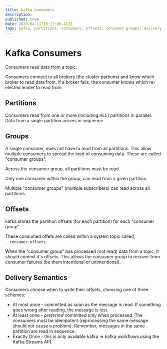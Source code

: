 ```yaml
---
title: kafka consumers
description: 
published: true
date: 2020-04-11T10:17:00.413Z
tags: kafka, partitions, consumers, offsets, consumer groups, delivery semantics
---
```


# Kafka Consumers
Consumers read data from a topic.

Consumers connect to all brokers (the cluster partions) and know which broker to read data from. If a broker fails, the consumer knows which re-elected leader to read from.


## Partitions
Consumers read from one or more (including ALL) partitions in parallel.  Data from a single partition arrives in sequence.


## Groups
A single consumer, does not have to read from all partitions. This allow multiple consumers to spread the load of consuming data. These are called "consumer groups". 

Across the consumer group, all partitions must be read.

Only one consumer within the group, can read from a given partition.

Multiple "consumer groups" (multiple subscribers) can read across all partitions.

## Offsets
kafka stores the partition offsets (for each partition) for each "consumer group".

These consumed offets are called within a system topic called, `__consumer_offsets`.

When the "consumer group" has processed (not read) data from a topic, it _should_ commit it's offsets. This allows the consumer group to recover from consumer failures (be them intentional or unintentional).

## Delivery Semantics
Consumers choose when to write their offsets, choosing one of three schemes:
* At most once - committed as soon as the message is read. If something goes wrong after reading, the message is lost.
* At least onne - _preferred_ committed  only when processed. The consumers must be idempotent (reprocessing the same message should not cause a problem). Remember, messages in the same partition are read in sequence.
* Exactly Once - this is only available kafka => kafka workflows using the Kafka Streams API.
